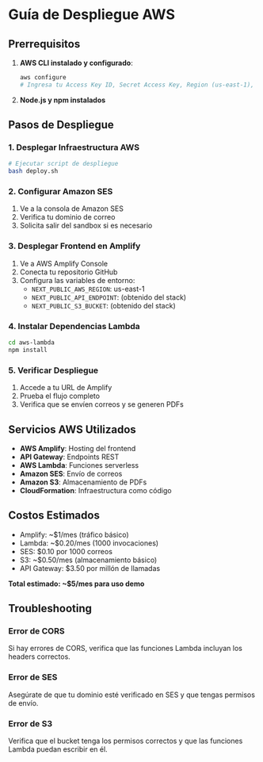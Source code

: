 # Guía de Despliegue AWS

## Prerrequisitos

1. **AWS CLI instalado y configurado**:
   ```bash
   aws configure
   # Ingresa tu Access Key ID, Secret Access Key, Region (us-east-1), Output format (json)
   ```

2. **Node.js y npm instalados**

## Pasos de Despliegue

### 1. Desplegar Infraestructura AWS

```bash
# Ejecutar script de despliegue
bash deploy.sh
```

### 2. Configurar Amazon SES

1. Ve a la consola de Amazon SES
2. Verifica tu dominio de correo
3. Solicita salir del sandbox si es necesario

### 3. Desplegar Frontend en Amplify

1. Ve a AWS Amplify Console
2. Conecta tu repositorio GitHub
3. Configura las variables de entorno:
   - `NEXT_PUBLIC_AWS_REGION`: us-east-1
   - `NEXT_PUBLIC_API_ENDPOINT`: (obtenido del stack)
   - `NEXT_PUBLIC_S3_BUCKET`: (obtenido del stack)

### 4. Instalar Dependencias Lambda

```bash
cd aws-lambda
npm install
```

### 5. Verificar Despliegue

1. Accede a tu URL de Amplify
2. Prueba el flujo completo
3. Verifica que se envíen correos y se generen PDFs

## Servicios AWS Utilizados

- **AWS Amplify**: Hosting del frontend
- **API Gateway**: Endpoints REST
- **AWS Lambda**: Funciones serverless
- **Amazon SES**: Envío de correos
- **Amazon S3**: Almacenamiento de PDFs
- **CloudFormation**: Infraestructura como código

## Costos Estimados

- Amplify: ~$1/mes (tráfico básico)
- Lambda: ~$0.20/mes (1000 invocaciones)
- SES: $0.10 por 1000 correos
- S3: ~$0.50/mes (almacenamiento básico)
- API Gateway: $3.50 por millón de llamadas

**Total estimado: ~$5/mes para uso demo**

## Troubleshooting

### Error de CORS
Si hay errores de CORS, verifica que las funciones Lambda incluyan los headers correctos.

### Error de SES
Asegúrate de que tu dominio esté verificado en SES y que tengas permisos de envío.

### Error de S3
Verifica que el bucket tenga los permisos correctos y que las funciones Lambda puedan escribir en él.